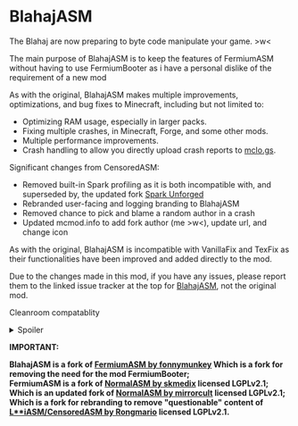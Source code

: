 <h1>BlahajASM</h1>
<p>The Blahaj are now preparing to byte code manipulate your game. &gt;w&lt;</p>

<p>The main purpose of BlahajASM is to keep the features of FermiumASM without having to use FermiumBooter as i have a personal dislike of the requirement of a new mod</p>
<p>As with the original, BlahajASM makes multiple improvements, optimizations, and bug fixes to Minecraft, including but not limited to:</p>
<ul>
<li>Optimizing RAM usage, especially in larger packs.</li>
<li>Fixing multiple crashes, in Minecraft, Forge, and some other mods.</li>
<li>Multiple performance improvements.</li>
<li>Crash handling to allow you directly upload crash reports to <a href="https://mclo.gs/" rel="nofollow">mclo.gs</a>.</li>
</ul>
<p>Significant changes from CensoredASM:</p>
<ul>
<li>Removed built-in Spark profiling as it is both incompatible with, and superseded by, the updated fork <a href="https://www.curseforge.com/minecraft/mc-mods/spark-unforged" rel="nofollow">Spark Unforged</a></li>
<li>Rebranded user-facing and logging branding to BlahajASM</li>
<li>Removed chance to pick and blame a random author in a crash</li>
<li>Updated mcmod.info to add fork author (me &gt;w&lt;), update url, and change icon</li>
</ul>
<p>As with the original, BlahajASM is incompatible with VanillaFix and TexFix as their functionalities have been improved and added directly to the mod.</p>
<p>Due to the changes made in this mod, if you have any issues, please report them to the linked issue tracker at the top for <a href="https://github.com/valiray/BlahajASM/issues" rel="nofollow">BlahajASM</a>, not the original mod.</p>


Cleanroom compatablity 

<details>
<summary>Spoiler</summary>
Add "mirror.blahajasm.BlahajReflector" and "mirror.blahajasm.common.crashes.ModIdentifier" to "Launch Wrapper API Change Patching List" in fugue.cfg

Also add "mirror.blahajasm.common.crashes.ModIdentifier" to "getCodeSource() Patching List" in fugue.cfg

</details>



**IMPORTANT:**<br>

**BlahajASM is a fork of [FermiumASM by fonnymunkey](https://github.com/fonnymunkey/FermiumASM) Which is a fork for removing the need for the mod FermiumBooter;**<br>
**FermiumASM is a fork of [NormalASM by skmedix](https://github.com/skmedix/NormalASM) licensed LGPLv2.1;**<br>
**Which is an updated fork of [NormalASM by mirrorcult](https://github.com/mirrorcult/NormalASM) licensed LGPLv2.1;**<br>
**Which is a fork for rebranding to remove "questionable" content of [L**iASM/CensoredASM by Rongmario](https://github.com/LoliKingdom/LoliASM) licensed LGPLv2.1.**
